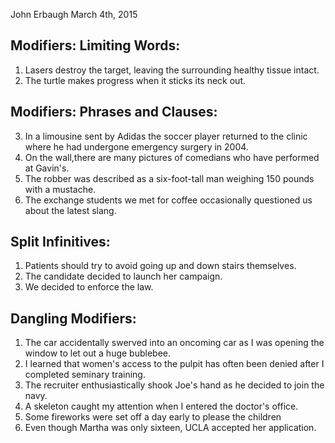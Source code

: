 John Erbaugh
March 4th, 2015
## Modifiers: Limiting Words:

1. Lasers destroy the target, leaving the surrounding healthy tissue intact.
2. The turtle makes progress when it sticks its neck out.

## Modifiers: Phrases and Clauses:

3. In a limousine sent by Adidas the soccer player returned to the clinic where he had undergone emergency surgery in 2004.
4. On the wall,there are many pictures of comedians who have performed at Gavin's.
5. The robber was described as a six-foot-tall man weighing 150 pounds with a mustache.
6. The exchange students we met for coffee occasionally questioned us about the latest slang.

## Split Infinitives:

1. Patients should try to avoid going up and down stairs themselves.
2. The candidate decided to launch her campaign.
3. We decided to enforce the law.

## Dangling Modifiers:

1. The car accidentally swerved into an oncoming car as I was opening the window to let out a huge bublebee.
2. I learned that women's access to the pulpit has often been denied after I completed seminary training.
3. The recruiter enthusiastically shook Joe's hand as he decided to join the navy.
4. A skeleton caught my attention when I entered the doctor's office. 
5. Some fireworks were set off a day early to please the children
6. Even though Martha was only sixteen, UCLA accepted her application.